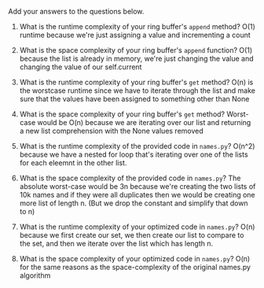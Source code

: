 Add your answers to the questions below.

1. What is the runtime complexity of your ring buffer's `append` method?
   O(1) runtime because we're just assigning a value and incrementing a count
2. What is the space complexity of your ring buffer's `append` function?
   O(1) because the list is already in memory, we're just changing the value and changing the value of our self.current
3. What is the runtime complexity of your ring buffer's `get` method?
   O(n) is the worstcase runtime since we have to iterate through the list and make sure that the values have been assigned to something other than None
4. What is the space complexity of your ring buffer's `get` method?
   Worst-case would be O(n) because we are iterating over our list and returning a new list comprehension with the None values removed

5. What is the runtime complexity of the provided code in `names.py`?
   O(n^2) because we have a nested for loop that's iterating over one of the lists for each eleemnt in the other list.
6. What is the space complexity of the provided code in `names.py`?
   The absolute worst-case would be 3n because we're creating the two lists of 10k names and if they were all duplicates then we would be creating one more list of length n. (But we drop the constant and simplify that down to n)
7. What is the runtime complexity of your optimized code in `names.py`?
   O(n) because we first create our set, we then create our list to compare to the set, and then we iterate over the list which has length n.
8. What is the space complexity of your optimized code in `names.py`?
   O(n) for the same reasons as the space-complexity of the original names.py algorithm
